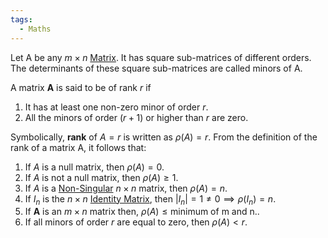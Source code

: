 ```yaml
---
tags:
  - Maths
---
```

Let A be any $m\times n$ [Matrix](Matrices.md). It has square sub-matrices of different orders. The determinants of these square sub-matrices are called minors of A.

A matrix **A** is said to be of rank $r$ if 
1. It has at least one non-zero minor of order $r$.
2. All the minors of order $(r+1)$ or higher than $r$ are zero.

Symbolically, **rank** of $A=r$ is written as $\rho(A)=r$.
From the definition of the rank of a matrix A, it follows that:
1. If $A$ is a null matrix, then $\rho(A)=0$.
2. If $A$ is not a null matrix, then $\rho(A)\geq 1$.
3. If $A$ is a [Non-Singular](Non-Singular%20Matrix.md) $n\times n$ matrix, then $\rho(A)=n$.
4. If $I_{n}$ is the $n\times n$ [Identity Matrix](Identity%20Matrix.md), then $|I_{n}|=1\ne0\implies \rho(I_{n})=n$.
5. If **A** is an $m\times n$ matrix then, $\rho(A)\leq \text{minimum of m and n}.$.
6. If all minors of order $r$ are equal to zero, then $\rho(A)<r$.